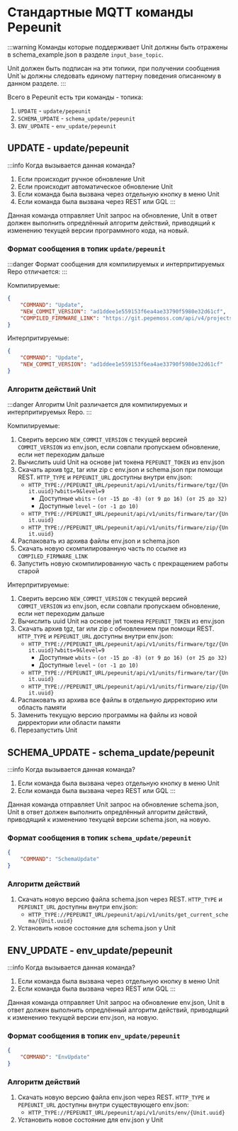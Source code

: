 # Стандартные MQTT команды Pepeunit

:::warning
Команды которые поддерживает Unit должны быть отражены в schema_example.json в разделе `input_base_topic`.

Unit должен быть подписан на эти топики, при получении сообщения Unit`ы должны следовать единому паттерну поведения описанному в данном разделе.
:::

Всего в Pepeunit есть три команды - топика:
1. `UPDATE` - `update/pepeunit`
1. `SCHEMA_UPDATE` - `schema_update/pepeunit`
1. `ENV_UPDATE` - `env_update/pepeunit`

## UPDATE - update/pepeunit

:::info Когда вызывается данная команда?
1. Если происходит ручное обновление Unit
1. Если происходит автоматическое обновление Unit
1. Если команда была вызвана через отдельную кнопку в меню Unit
1. Если команда была вызвана через REST или GQL
:::

Данная команда отправляет Unit запрос на обновление, Unit в ответ должен выполнить опредлённый алгоритм действий, приводящий к изменению текущей версии программного кода, на новый.

### Формат сообщения в топик `update/pepeunit`
:::danger
Формат сообщения для компилируемых и интерпритируемых Repo отличается:
:::

Компилируемые:

```json
{
    "COMMAND": "Update",
    "NEW_COMMIT_VERSION": "ad1ddee1e559153f6ea4ae33790f5980e32d61cf",
    "COMPILED_FIRMWARE_LINK": "https://git.pepemoss.com/api/v4/projects/281/packages/generic/release/0.0.2/picker-linux-amd64"
}
```

Интерпритируемые:

```json
{
    "COMMAND": "Update",
    "NEW_COMMIT_VERSION": "ad1ddee1e559153f6ea4ae33790f5980e32d61cf"
}
```

### Алгоритм действий Unit
:::danger
Алгоритм Unit различается для компилируемых и интерпритируемых Repo.
:::

Компилируемые:

1. Сверить версию `NEW_COMMIT_VERSION` с текущей версией `COMMIT_VERSION` из env.json, если совпали пропускаем обновление, если нет переходим дальше
1. Вычислить uuid Unit на основе jwt токена `PEPEUNIT_TOKEN` из env.json
1. Скачать архив tgz, tar или zip с env.json и schema.json при помощи REST. `HTTP_TYPE` и `PEPEUNIT_URL` доступны внутри env.json:
    - `HTTP_TYPE://PEPEUNIT_URL/pepeunit/api/v1/units/firmware/tgz/{Unit.uuid}?wbits=9&level=9` 
        - Доступные `wbits` - `(от -15 до -8) (от 9 до 16) (от 25 до 32)`
        - Доступные `level` - `(от -1 до 10)`
    - `HTTP_TYPE://PEPEUNIT_URL/pepeunit/api/v1/units/firmware/tar/{Unit.uuid}`
    - `HTTP_TYPE://PEPEUNIT_URL/pepeunit/api/v1/units/firmware/zip/{Unit.uuid}`
1. Распаковать из архива файлы env.json и schema.json
1. Скачать новую скомпилированную часть по ссылке из `COMPILED_FIRMWARE_LINK` 
1. Запустить новую скомпилированную часть c прекращением работы старой

Интерпритируемые:

1. Сверить версию `NEW_COMMIT_VERSION` с текущей версией `COMMIT_VERSION` из env.json, если совпали пропускаем обновление, если нет переходим дальше
1. Вычислить uuid Unit на основе jwt токена `PEPEUNIT_TOKEN` из env.json
1. Скачать архив tgz, tar или zip с обновлением при помощи REST. `HTTP_TYPE` и `PEPEUNIT_URL` доступны внутри env.json:
    - `HTTP_TYPE://PEPEUNIT_URL/pepeunit/api/v1/units/firmware/tgz/{Unit.uuid}?wbits=9&level=9` 
        - Доступные `wbits` - `(от -15 до -8) (от 9 до 16) (от 25 до 32)`
        - Доступные `level` - `(от -1 до 10)`
    - `HTTP_TYPE://PEPEUNIT_URL/pepeunit/api/v1/units/firmware/tar/{Unit.uuid}`
    - `HTTP_TYPE://PEPEUNIT_URL/pepeunit/api/v1/units/firmware/zip/{Unit.uuid}`
1. Распаковать из архива все файлы в отдельную дирректорию или область памяти
1. Заменить текущую версию программы на файлы из новой дирректории или области памяти
1. Перезапустить Unit

## SCHEMA_UPDATE - schema_update/pepeunit

:::info Когда вызывается данная команда?
1. Если команда была вызвана через отдельную кнопку в меню Unit
1. Если команда была вызвана через REST или GQL
:::

Данная команда отправляет Unit запрос на обновление schema.json, Unit в ответ должен выполнить опредлённый алгоритм действий, приводящий к изменению текущей версии schema.json, на новую.

### Формат сообщения в топик `schema_update/pepeunit`

```json
{
    "COMMAND": "SchemaUpdate"
}
```

### Алгоритм действий

1. Скачать новую версию файла schema.json через REST. `HTTP_TYPE` и `PEPEUNIT_URL` доступны внутри env.json:
    - `HTTP_TYPE://PEPEUNIT_URL/pepeunit/api/v1/units/get_current_schema/{Unit.uuid}`
1. Установить новое состояние для schema.json у Unit

## ENV_UPDATE - env_update/pepeunit

:::info Когда вызывается данная команда?
1. Если команда была вызвана через отдельную кнопку в меню Unit
1. Если команда была вызвана через REST или GQL
:::

Данная команда отправляет Unit запрос на обновление env.json, Unit в ответ должен выполнить опредлённый алгоритм действий, приводящий к изменению текущей версии env.json, на новую.

### Формат сообщения в топик `env_update/pepeunit`

```json
{
    "COMMAND": "EnvUpdate"
}
```

### Алгоритм действий

1. Скачать новую версию файла env.json через REST. `HTTP_TYPE` и `PEPEUNIT_URL` доступны внутри существующего env.json:
    - `HTTP_TYPE://PEPEUNIT_URL/pepeunit/api/v1/units/env/{Unit.uuid}`
1. Установить новое состояние для env.json у Unit
